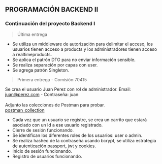 ## PROGRAMACIÓN BACKEND II

### Continuación del proyecto Backend I

> Última entrega

- Se utiliza un middleware de autorización para delimitar el acceso, los usuarios tienen acceso a products y los administradores tienen acceso a realtimeproducts.<br>
- Se aplica el patrón DTO para no enviar información sensible.<br>
- Se realiza separación por capas con user.<br>
- Se agrega patrón Singleton.<br>

> Primera entrega - Comisión 70415

Se crea el usuario Juan Perez con rol de administrador. Email: juan@perez.com - Contraseña: juan<br><br>
Adjunto las colecciones de Postman para probar.<br>
[postman_collection](https://drive.google.com/drive/folders/1qbyFEGuxyUYIFf79tzSrvzeB1R_A4ycv?usp=drive_link)<br>

- Cada vez que un usuario se registre, se crea un carrito que estará asociado con un Id a ese usuario registrado.<br>
- Cierre de sesión funcionando.<br>
- Se identifican los diferentes roles de los usuarios: user o admin.<br>
- Se realiza hasheo de la contraseña usando bcrypt, se utiliza estrategia de autenticación passport, jwt y cookies.<br>
- Inicio de sesión funcionando.<br>
- Registro de usuarios funcionando.

